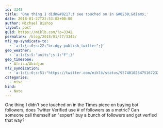 ```yaml
---
id: 3342
title: 'One thing I didn&#8217;t see touched on in &#8230;&diams;'
date: 2018-01-27T23:53:08+00:00
author: Michael Bishop
layout: post
guid: https://miklb.com/?p=3342
permalink: /blog/2018/01/27/3342/
mf2_mp-syndicate-to:
  - 'a:1:{i:0;s:22:"bridgy-publish_twitter";}'
geo_weather:
  - 'a:1:{s:5:"units";s:1:"F";}'
geo_timezone:
  - Africa/Abidjan
mf2_syndication:
  - 'a:1:{i:0;s:51:"https://twitter.com/miklb/status/957401023475167232";}'
categories:
  - misc
kind:
  - Note
---
```

One thing I didn't see touched on in the Times piece on buying bot followers, does Twitter Verified use # of followers as a metric? Can someone call themself an "expert" buy a bunch of followers and get verfied that way?